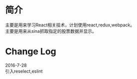 # 简介
主要是用来学习React相关技术，计划使用react,redux,webpack。  
主要是用来从sina抓取指定的股票数据并显示。

# Change Log
2016-7-28  
引入reselect,eslint
